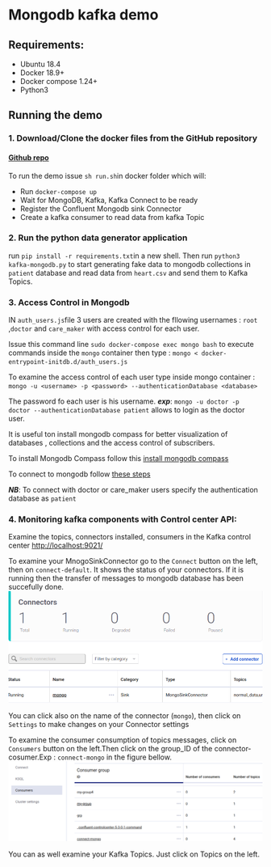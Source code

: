 # Mongodb kafka demo


## Requirements:
  
   * Ubuntu 18.4
   * Docker 18.9+
   * Docker compose 1.24+
   * Python3

## Running the demo
 
 ### 1. Download/Clone the docker files from the GitHub repository
 
 #### [Github repo](https://github.com/sofienesafta/mongodb-kafka/)
 
 To run the demo issue ```sh run.sh```in docker folder which will:

  * Run ```docker-compose up```
  * Wait for MongoDB, Kafka, Kafka Connect to be ready
  * Register the Confluent Mongodb sink Connector
  * Create a kafka consumer to read data from kafka Topic 
  
  
### 2. Run the python data generator application
   run ```pip install -r requirements.txt```in a new shell. Then 
   run ```python3 kafka-mongodb.py``` to start generating fake data to mongodb collections in ```patient``` database and read data from ```heart.csv``` and send them to Kafka Topics.

### 3. Access Control in Mongodb
  
   IN ```auth_users.js```file 3 users are created with the fllowing usernames : ```root``` ,```doctor``` and ```care_maker``` with access control for each user.
   
   Issue this command line ```sudo docker-compose exec mongo bash``` to execute commands inside the ```mongo``` container then type : ```mongo < docker-entrypoint-initdb.d/auth_users.js```
   
  To examine the access control of each user type inside mongo container : ```mongo -u <username> -p <password> --authenticationDatabase <database>```
  
  The password fo each user is his username. ***exp***: ```mongo -u doctor -p doctor --authenticationDatabase patient```  allows to login as the doctor user.
  
It is useful ton install mongodb compass for better visualization of databases , collections and the access control of subscribers.

To install Mongodb Compass follow this [install mongodb compass](https://www.mongodb.com/docs/compass/current/install/)

To connect to mongodb follow [these steps](https://www.mongodb.com/docs/compass/current/connect/authentication-connection/)

***NB***: To connect with doctor or care_maker users specify the authentication database as ```patient```


### 4. Monitoring kafka components with Control center API:

Examine the topics, connectors installed, consumers in the Kafka control center [http://localhost:9021/](http://localhost:9021/)


To examine your MnogoSinkConnector go to the ```Connect``` button on the left, then on ```connect-default```. It shows the status of your connectors. If it is running then the transfer of messages to mongodb database has been succefully done.
<img src="images/state_connector.png">

You can click also on the name of the connector (```mongo```), then click on ```Settings``` to make changes on your Connector settings

To examine the consumer consumption of topics messages, click on ```Consumers``` button on the left.Then click on the group_ID of the connector-cosumer.Exp : ```connect-mongo``` in the figure bellow.
<img src="images/consumer-groups.png">

You can as well examine your Kafka Topics. Just click on Topics on the left.
